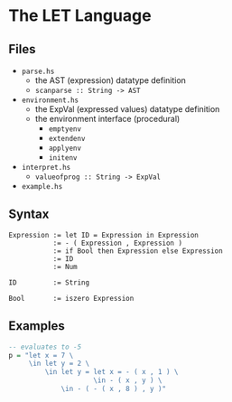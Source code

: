# The LET Language
## Files
* `parse.hs`
    - the AST (expression) datatype definition
    - `scanparse :: String -> AST`
* `environment.hs`
    - the ExpVal (expressed values) datatype definition
    - the environment interface (procedural)
        - `emptyenv`
        - `extendenv`
        - `applyenv`
        - `initenv`
* `interpret.hs`
    - `valueofprog :: String -> ExpVal`
* `example.hs`

## Syntax
```
Expression := let ID = Expression in Expression
           := - ( Expression , Expression )
           := if Bool then Expression else Expression
           := ID
           := Num

ID         := String

Bool       := iszero Expression
```

## Examples
```hs
-- evaluates to -5
p = "let x = 7 \
     \in let y = 2 \
         \in let y = let x = - ( x , 1 ) \
                     \in - ( x , y ) \
             \in - ( - ( x , 8 ) , y )"
```
